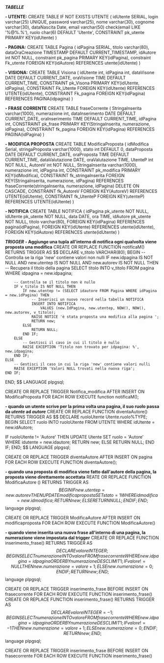***TABELLE***

**- UTENTE:**
CREATE TABLE IF NOT EXISTS UTENTE
(
    idUtente SERIAL,
    login varchar(25) UNIQUE,
    password varchar(25),
    nome varchar(30),
    cognome varchar(30),
    dataNascita Date,
    email varchar(50) check(email LIKE '%@%.%'),
    ruolo char(6) DEFAULT 'Utente',
    CONSTRAINT pk_utente PRIMARY KEY(idUtente)
)

**- PAGINA:**
CREATE TABLE Pagina
(
    idPagina SERIAL,
    titolo varchar(80),
    dataOraCreazione TIMESTAMP DEFAULT CURRENT_TIMESTAMP,
    idAutore int NOT NULL,
    constraint pk_pagina PRIMARY KEY(idPagina),
    constraint Fk_utente FOREIGN KEY(idAutore) REFERENCES utente(idUtente)
)

**- VISIONA:**
CREATE TABLE Visiona
(
    idUtente int,
    idPagina int,
    dataVisone DATE DEFAULT CURRENT_DATE,
    oraVisione TIME DEFAULT CURRENT_TIME,
    CONSTRAINT pk_Visona PRIMARY KEY(idUtente, idPagina),
    CONSTRAINT Fk_Utente FOREIGN KEY(idUtente) REFERENCES UTENTE(idUtente),
    CONSTRAINT Fk_pagina FOREIGN KEY(idPagina) REFERENCES PAGINA(idpagina)
)

**- FRASE CORRENTE**
CREATE TABLE fraseCorrente
(
    StringaInserita varchar(1000),
    numerazione int,
    dataInserimento DATE DEFAULT CURRENT_DATE,
    oraInserimento TIME DEFAULT CURRENT_TIME,
    idPagina int,
    CONSTRAINT pk_frase PRIMARY KEY(StringaInserita, numerazione, idPagina),
    CONSTRAINT fk_pagina FOREIGN KEY(idPagina) REFERENCES PAGINA(idPagina)
)

**- MODIFICA PROPOSTA**
CREATE TABLE ModificaProposta
(
    idModifica Serial,
    stringaProposta varchar(1000),
    stato int DEFAULT 0,
    dataProposta DATE DEFAULT CURRENT_DATE,
    oraProposta TIME DEFAULT CURRENT_TIME,
    dataValutazione DATE,
    oraValutazione TIME,
    UtenteP int NOT NULL,
    AutoreV int NOT NULL,
    StringaInserita varchar(1000),
    numerazione int,
    idPagina int,
    CONSTRAINT pk_modifica PRIMARY KEY(idModifica),
    CONSTRAINT fk_stringaInserita FOREIGN KEY(StringaInserita, numerazione, idPagina) REFERENCES fraseCorrente(stringaInserita, numerazione, idPagina) DELETE ON CASCADE,
    CONSTRAINT fk_AutoreV FOREIGN KEY(AutoreV) REFERENCES UTENTE(idUtente),
    CONSTRAINT fk_UtenteP FOREIGN KEY(utenteP) REFERENCES UTENTE(idUtente)
)

**- NOTIFICA**
CREATE TABLE NOTIFICA 
(
    idPagina pk_utente NOT NULL,
    idUtente pk_utente NOT NULL,
    data DATE,
    ora TIME,
    idAutore pk_utente NOT NULL,
    titolo varchar(80),
    FOREIGN KEY(idPagina) REFERENCES pagina(idPagina),
    FOREIGN KEY(idUtente) REFERENCES utente(idUtente),
    FOREIGN KEY(idAutore) REFERENCES utente(idUtente)
)

***TRIGGER***
**- Aggiunge una tupla all'interno di notifica ogni qualvolta viene proposta una modifica**
CREATE OR REPLACE FUNCTION notificaM() RETURNS TRIGGER AS $$
DECLARE
    v_titolo VARCHAR(80);
BEGIN
    -- Controlla se la riga 'new' contiene valori non nulli
    IF new.idpagina IS NOT NULL AND new.utentep IS NOT NULL AND new.autorev IS NOT NULL THEN
        -- Recupera il titolo della pagina
        SELECT titolo INTO v_titolo
        FROM pagina
        WHERE idpagina = new.idpagina;

        -- Controlla se il titolo non è nullo
        IF v_titolo IS NOT NULL THEN
            IF new.utentep != (SELECT idautore FROM Pagina WHERE idPagina = new.idPagina) THEN
                -- Inserisci un nuovo record nella tabella NOTIFICA
                INSERT INTO NOTIFICA
                    VALUES (new.IdPagina, new.utentep, NOW(), NOW(), new.autorev, v_titolo);
                RAISE NOTICE 'è stata proposta una modifica alla pagina ';
                RETURN new;
            ELSE
                RETURN NULL;
            END IF;
        ELSE
            -- Gestisci il caso in cui il titolo è nullo
            RAISE EXCEPTION 'Titolo non trovato per idpagina: %', new.idpagina;
        END IF;
    ELSE
        -- Gestisci il caso in cui la riga 'new' contiene valori nulli
        RAISE EXCEPTION 'Valori NULL trovati nella nuova riga';
    END IF;
END;
$$ LANGUAGE plpgsql;

CREATE OR REPLACE TRIGGER Notifica_modifica
AFTER INSERT ON ModificaProposta
FOR EACH ROW
    EXECUTE function notificaM();

**- quando un utente scrive per la prima volta una pagina, il suo ruolo passa da _utente_ ad _autore_**
CREATE OR REPLACE FUNCTION diventaAutore() RETURNS TRIGGER AS $$
DECLARE
    ruoloUtente Utente.ruolo%TYPE;
BEGIN
   SELECT ruolo INTO ruoloUtente
   FROM UTENTE 
   WHERE idUtente = new.idAutore;

   IF ruoloUtente != 'Autore' THEN
           UPDATE Utente SET ruolo = 'Autore' WHERE idutente = new.idautore;
        RETURN new;
    ELSE
        RETURN NULL;
   END IF;
END;
$$ LANGUAGE plpgsql; 

CREATE OR REPLACE TRIGGER diventaAutore 
AFTER INSERT ON pagina
FOR EACH ROW
    EXECUTE FUNCTION diventaAutore();

**- quando una proposta di modifica viene fatto dall'autore della pagina, la proposta viene direttamente accettata**
REATE OR REPLACE FUNCTION ModificaAutore ()
RETURNS TRIGGER
AS $$
BEGIN
    IF new.utentep = new.autorev THEN
        UPDATE modificaproposta SET stato = 1 WHERE idmodifica = new.idmodifica;
        RETURN new;
    ELSE
        RETURN NULL;
    END IF ;
END;
$$
language plpgsql;

CREATE OR REPLACE TRIGGER ModificaAutore
AFTER INSERT ON modificaproposta
FOR EACH ROW
EXECUTE FUNCTION ModificaAutore()

**- quando viene inserita una nuova frase all'interno di una pagina, la numerazione viene impostata dal trigger**
CREATE OR REPLACE FUNCTION inserimento_frase() RETURNS TRIGGER
AS $$
DECLARE
valore INTEGER;
BEGIN
    SELECT numerazione INTO valore
    FROM frasecorrente
    WHERE new.idpagina = idpagina
    ORDER BY numerazione DESC LIMIT 1;
    IF valore != NULL THEN 
           new.numerazione = valore+1;
    ELSE
        new.numerazione = 0;
    END IF;
    RETURN new;
END;
$$
language plpgsql;

CREATE OR REPLACE TRIGGER inserimento_frase
BEFORE INSERT ON frasecorrente
FOR EACH ROW
EXECUTE FUNCTION inserimento_frase()
CREATE OR REPLACE FUNCTION inserimento_frase() RETURNS TRIGGER
AS $$
DECLARE
valore INTEGER = -1;
BEGIN
    SELECT numerazione INTO valore
    FROM frasecorrente
    WHERE new.idpagina = idpagina
    ORDER BY numerazione DESC LIMIT 1;
    IF valore != -1 THEN 
           new.numerazione = valore+1;
    ELSE
        new.numerazione = 0;
    END IF;
    RETURN new;
END;
$$
language plpgsql;

CREATE OR REPLACE TRIGGER inserimento_frase
BEFORE INSERT ON frasecorrente
FOR EACH ROW
EXECUTE FUNCTION inserimento_frase()

    
